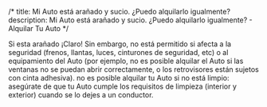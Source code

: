 /*title: Mi Auto está arañado y sucio. ¿Puedo alquilarlo igualmente?description: Mi Auto está arañado y sucio. ¿Puedo alquilarlo igualmente? - Alquilar Tu Auto*/Si esta arañado ¡Claro! Sin embargo, no está permitido si afecta a la seguridad (frenos, llantas, luces, cinturones de seguridad, etc) o al equipamiento del Auto (por ejemplo, no es posible alquilar el Auto si las ventanas no se puedan abrir correctamente, o los retrovisores están sujetos con cinta adhesiva).no es posible alquilar tu Auto si no está limpio: asegúrate de que tu Auto cumple los requisitos de limpieza (interior y exterior) cuando se lo dejes a un conductor.